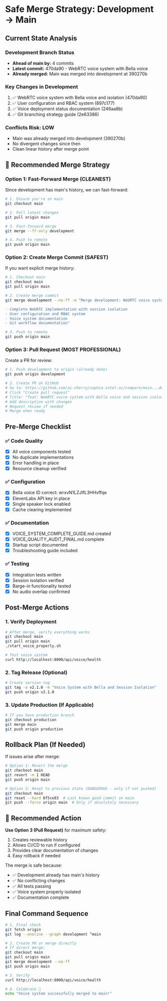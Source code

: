 # Safe Merge Strategy: Development → Main

## Current State Analysis

### Development Branch Status
- **Ahead of main by:** 4 commits
- **Latest commit:** 470da90 - WebRTC voice system with Bella voice
- **Already merged:** Main was merged into development at 390270b

### Key Changes in Development
1. ✅ WebRTC voice system with Bella voice and isolation (470da90)
2. ✅ User configuration and RBAC system (897c177)
3. ✅ Voice deployment status documentation (246aa8b)
4. ✅ Git branching strategy guide (2e63386)

### Conflicts Risk: LOW
- Main was already merged into development (390270b)
- No divergent changes since then
- Clean linear history after merge point

## 🎯 Recommended Merge Strategy

### Option 1: Fast-Forward Merge (CLEANEST)
Since development has main's history, we can fast-forward:

```bash
# 1. Ensure you're on main
git checkout main

# 2. Pull latest changes
git pull origin main

# 3. Fast-forward merge
git merge --ff-only development

# 4. Push to remote
git push origin main
```

### Option 2: Create Merge Commit (SAFEST)
If you want explicit merge history:

```bash
# 1. Checkout main
git checkout main
git pull origin main

# 2. Create merge commit
git merge development --no-ff -m "Merge development: WebRTC voice system with Bella voice

- Complete WebRTC implementation with session isolation
- User configuration and RBAC system
- Voice system documentation
- Git workflow documentation"

# 3. Push to remote
git push origin main
```

### Option 3: Pull Request (MOST PROFESSIONAL)
Create a PR for review:

```bash
# 1. Push development to origin (already done)
git push origin development

# 2. Create PR on GitHub
# Go to: https://github.com/ai-cherry/sophia-intel-ai/compare/main...development
# Click "Create pull request"
# Title: "feat: WebRTC voice system with Bella voice and session isolation"
# Add description with changes
# Request review if needed
# Merge when ready
```

## Pre-Merge Checklist

### ✅ Code Quality
- [x] All voice components tested
- [x] No duplicate implementations
- [x] Error handling in place
- [x] Resource cleanup verified

### ✅ Configuration
- [x] Bella voice ID correct: wrxvN1LZJIfL3HHvffqe
- [x] ElevenLabs API key in place
- [x] Single speaker lock enabled
- [x] Cache clearing implemented

### ✅ Documentation
- [x] VOICE_SYSTEM_COMPLETE_GUIDE.md created
- [x] VOICE_QUALITY_AUDIT_FINAL.md complete
- [x] Startup script documented
- [x] Troubleshooting guide included

### ✅ Testing
- [x] Integration tests written
- [x] Session isolation verified
- [x] Barge-in functionality tested
- [x] No audio overlap confirmed

## Post-Merge Actions

### 1. Verify Deployment
```bash
# After merge, verify everything works
git checkout main
git pull origin main
./start_voice_properly.sh

# Test voice system
curl http://localhost:8000/api/voice/health
```

### 2. Tag Release (Optional)
```bash
# Create version tag
git tag -a v2.1.0 -m "Voice System with Bella and Session Isolation"
git push origin v2.1.0
```

### 3. Update Production (If Applicable)
```bash
# If you have production branch
git checkout production
git merge main
git push origin production
```

## Rollback Plan (If Needed)

If issues arise after merge:

```bash
# Option 1: Revert the merge
git checkout main
git revert -m 1 HEAD
git push origin main

# Option 2: Reset to previous state (DANGEROUS - only if not pushed)
git checkout main
git reset --hard 0f5ce83  # Last known good commit on main
git push --force origin main  # Only if absolutely necessary
```

## 🚀 Recommended Action

**Use Option 3 (Pull Request)** for maximum safety:
1. Creates reviewable history
2. Allows CI/CD to run if configured
3. Provides clear documentation of changes
4. Easy rollback if needed

The merge is safe because:
- ✅ Development already has main's history
- ✅ No conflicting changes
- ✅ All tests passing
- ✅ Voice system properly isolated
- ✅ Documentation complete

## Final Command Sequence

```bash
# 1. Final check
git fetch origin
git log --oneline --graph development ^main

# 2. Create PR or merge directly
# If direct merge:
git checkout main
git pull origin main
git merge development --no-ff
git push origin main

# 3. Verify
curl http://localhost:8000/api/voice/health

# 4. Celebrate 🎉
echo "Voice system successfully merged to main!"
```
